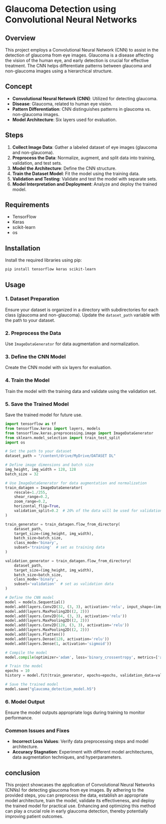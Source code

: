 # Glaucoma Detection using Convolutional Neural Networks

## Overview
This project employs a Convolutional Neural Network (CNN) to assist in the detection of glaucoma from eye images. Glaucoma is a disease affecting the vision of the human eye, and early detection is crucial for effective treatment. The CNN helps differentiate patterns between glaucoma and non-glaucoma images using a hierarchical structure.

## Concept
- **Convolutional Neural Network (CNN)**: Utilized for detecting glaucoma.
- **Disease**: Glaucoma, related to human eye vision.
- **Pattern Differentiation**: CNN distinguishes patterns in glaucoma vs. non-glaucoma images.
- **Model Architecture**: Six layers used for evaluation.

## Steps
1. **Collect Image Data**: Gather a labeled dataset of eye images (glaucoma and non-glaucoma).
2. **Preprocess the Data**: Normalize, augment, and split data into training, validation, and test sets.
3. **Model the Architecture**: Define the CNN structure.
4. **Train the Dataset Model**: Fit the model using the training data.
5. **Validation and Testing**: Validate and test the model with separate sets.
6. **Model Interpretation and Deployment**: Analyze and deploy the trained model.

## Requirements
- TensorFlow
- Keras
- scikit-learn
- os

## Installation
Install the required libraries using pip:
```bash
pip install tensorflow keras scikit-learn
```

## Usage

### 1. Dataset Preparation
Ensure your dataset is organized in a directory with subdirectories for each class (glaucoma and non-glaucoma). Update the `dataset_path` variable with the path to your dataset.

### 2. Preprocess the Data
Use `ImageDataGenerator` for data augmentation and normalization.

### 3. Define the CNN Model
Create the CNN model with six layers for evaluation.

### 4. Train the Model
Train the model with the training data and validate using the validation set.

### 5. Save the Trained Model
Save the trained model for future use.

```python
import tensorflow as tf
from tensorflow.keras import layers, models
from tensorflow.keras.preprocessing.image import ImageDataGenerator
from sklearn.model_selection import train_test_split
import os

# Set the path to your dataset
dataset_path = "/content/drive/MyDrive/DATASET DL"

# Define image dimensions and batch size
img_height, img_width = 128, 128
batch_size = 32

# Use ImageDataGenerator for data augmentation and normalization
train_datagen = ImageDataGenerator(
    rescale=1./255,
    shear_range=0.2,
    zoom_range=0.2,
    horizontal_flip=True,
    validation_split=0.2  # 20% of the data will be used for validation
)

train_generator = train_datagen.flow_from_directory(
    dataset_path,
    target_size=(img_height, img_width),
    batch_size=batch_size,
    class_mode='binary',
    subset='training'  # set as training data
)

validation_generator = train_datagen.flow_from_directory(
    dataset_path,
    target_size=(img_height, img_width),
    batch_size=batch_size,
    class_mode='binary',
    subset='validation'  # set as validation data
)

# Define the CNN model
model = models.Sequential()
model.add(layers.Conv2D(32, (3, 3), activation='relu', input_shape=(img_height, img_width, 3)))
model.add(layers.MaxPooling2D((2, 2)))
model.add(layers.Conv2D(64, (3, 3), activation='relu'))
model.add(layers.MaxPooling2D((2, 2)))
model.add(layers.Conv2D(128, (3, 3), activation='relu'))
model.add(layers.MaxPooling2D((2, 2)))
model.add(layers.Flatten())
model.add(layers.Dense(128, activation='relu'))
model.add(layers.Dense(1, activation='sigmoid'))

# Compile the model
model.compile(optimizer='adam', loss='binary_crossentropy', metrics=['accuracy'])

# Train the model
epochs = 10
history = model.fit(train_generator, epochs=epochs, validation_data=validation_generator)

# Save the trained model
model.save("glaucoma_detection_model.h5")
```

### 6. Model Output
Ensure the model outputs appropriate logs during training to monitor performance.

### Common Issues and Fixes
- **Incorrect Loss Values**: Verify data preprocessing steps and model architecture.
- **Accuracy Stagnation**: Experiment with different model architectures, data augmentation techniques, and hyperparameters.

## conclusion
This project showcases the application of Convolutional Neural Networks (CNNs) for detecting glaucoma from eye images. By adhering to the provided steps, you can preprocess the data, establish an appropriate model architecture, train the model, validate its effectiveness, and deploy the trained model for practical use. Enhancing and optimizing this method can play a crucial role in early glaucoma detection, thereby potentially improving patient outcomes.



